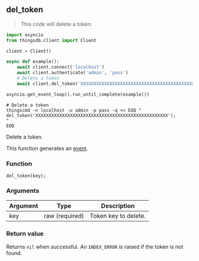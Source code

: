 ## del_token

> This code will delete a token:

```python
import asyncio
from thingsdb.client import Client

client = Client()

async def example():
    await client.connect('localhost')
    await client.authenticate('admin', 'pass')
    # Delete a token
    await client.del_token('XXXXXXXXXXXXXXXXXXXXXXXXXXXXXXXXXXXXXXXXXXXXXXXXXX')

asyncio.get_event_loop().run_until_complete(example())
```

```shell
# Delete a token
thingscmd -n localhost -u admin -p pass -q << EOQ "
del_token('XXXXXXXXXXXXXXXXXXXXXXXXXXXXXXXXXXXXXXXXXXXXXXXXXX');
"
EOQ
```

Delete a token.

This function generates an [event](#events).

### Function
`del_token(key);`

### Arguments
Argument | Type | Description
-------- | ---- | -----------
key | raw (required) | Token key to delete.

### Return value
Returns `nil` when successful. An `INDEX_ERROR` is raised if the token is not found.